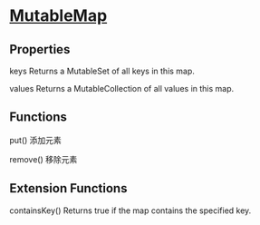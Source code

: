 # [MutableMap](https://kotlinlang.org/api/latest/jvm/stdlib/kotlin.collections/-mutable-map/)

## Properties

keys Returns a MutableSet of all keys in this map.

values Returns a MutableCollection of all values in this map.

## Functions

put() 添加元素

remove() 移除元素

## Extension Functions

containsKey() Returns true if the map contains the specified key.
